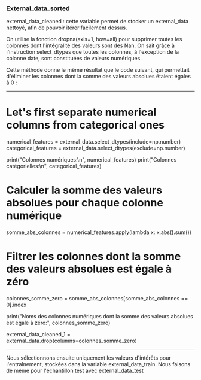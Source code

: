 ### External_data_sorted

external_data_cleaned : cette variable permet de stocker un external_data nettoyé, afin de pouvoir itérer facilement dessus.

On utilise la fonction dropna(axis=1, how=all) pour supprimer toutes les colonnes dont l'intégralité des valeurs sont des Nan. On sait grâce à l'instruction select_dtypes que toutes les colonnes, à l'exception de la colonne date, sont constituées de valeurs numériques.

Cette méthode donne le même résultat que le code suivant, qui permettait d'éliminer les colonnes dont la somme des valeurs absolues étaient égales à 0 :

_________________________________________________________________________________________________________
# Let's first separate numerical columns from categorical ones
numerical_features = external_data.select_dtypes(include=np.number)
categorical_features = external_data.select_dtypes(exclude=np.number)

print("Colonnes numériques:\n", numerical_features)
print("Colonnes catégorielles:\n", categorical_features)

# Calculer la somme des valeurs absolues pour chaque colonne numérique
somme_abs_colonnes = numerical_features.apply(lambda x: x.abs().sum())

# Filtrer les colonnes dont la somme des valeurs absolues est égale à zéro
colonnes_somme_zero = somme_abs_colonnes[somme_abs_colonnes == 0].index

print("Noms des colonnes numériques dont la somme des valeurs absolues est égale à zéro:", colonnes_somme_zero)

external_data_cleaned_1 = external_data.drop(columns=colonnes_somme_zero)
_________________________________________________________________________________________________________

Nous sélectionnons ensuite uniquement les valeurs d'intérêts pour l'entraînement, stockées dans la variable external_data_train. Nous faisons de même pour l'échantillon test avec external_data_test